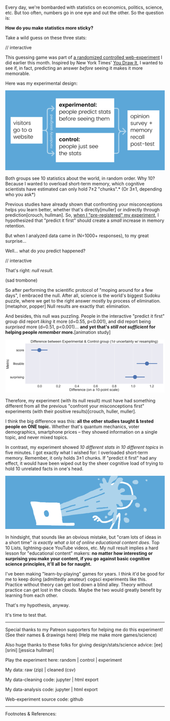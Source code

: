 Every day, we're bombarded with statistics on economics, politics, science, etc. But too often, numbers go in one eye and out the other. So the question is:

**How do you make statistics more sticky?**

Take a wild guess on these three stats:

// interactive

This guessing game was part of [a randomized controlled web-experiment]() I did earlier this month. Inspired by New York Times' [You Draw It](), I wanted to see if, in fact, predicting an answer *before* seeing it makes it more memorable.

Here was my experimental design:

![](design.png)

Both groups see 10 statistics about the world, in random order. Why 10? Because I wanted to overload short-term memory, which cognitive scientists have estimated can only hold 7±2 "chunks".* (Or 3±1, depending who you ask*)

Previous studies have already shown that confronting your misconceptions helps you learn better, whether that's directly[muller] or indirectly through prediction[crouch, hullman]. So, [when I "pre-registered" my experiment](), I hypothesized that "predict it first" should create a *small* increase in memory retention.

But when I analyzed data came in (N=1000+ responses), to my great surprise...

Well... what do *you* predict happened?

// interactive

That's right: *null result.*

(sad trombone)

So after performing the scientific protocol of "moping around for a few days", I embraced the null. After all, science is the world's biggest Sudoku puzzle, where we get to the right answer mostly by process of elimination.[metaphor, popper] Null results are exactly that: elimination.

And besides, this null was puzzling. People in the interactive "predict it first" group did report *liking* it more (d=0.55, p<0.001), and did report being *surprised* more (d=0.51, p<0.001)... **and yet that's *still not sufficient* for helping people *remember* more.**[animation study]

![](metrics.png)

Therefore, my experiment (with its null result) must have had something different from all the previous "confront your misconceptions first" experiments (with their positive results)[crouch, huller, muller].

I think the big difference was this: **all the other studies taught & tested people on ONE topic.** Whether that's quantum mechanics, voter demographics, smartphone prices – they showed information on a single topic, and never mixed topics.

In contrast, my experiment showed *10 different stats in 10 different topics* in five minutes. I got exactly what I wished for: I overloaded short-term memory. Remember, it only holds 3±1 chunks. If "predict it first" had any effect, it would have been wiped out by the sheer cognitive load of trying to hold 10 unrelated facts in one's head.

![](splash.png)

In hindsight, that sounds like an obvious mistake, but "cram lots of ideas in a short time" *is exactly what a lot of online educational content does.* Top 10 Lists, lightning-pace YouTube videos, etc. My null result implies a hard lesson for "educational content" makers: **no matter how interesting or surprising you make your content, if you go against basic cognitive science principles, it'll all be for naught.**

I've been making "learn-by-playing" games for years. I think it'd be good for me to keep doing (admittedly amateur) cogsci experiments like this. Practice without theory can get lost down a blind alley. Theory without practice can get lost in the clouds. Maybe the two would greatly benefit by learning from each other.

That's my hypothesis, anyway.

It's time to test that.

---

Special thanks to my Patreon supporters for helping me do this experiment! (See their names & drawings here) (Help me make more games/science)

Also huge thanks to these folks for giving design/stats/science advice: [ee] [srini] [jessica hullman]

Play the experiment here: random | control | experiment

My data: raw (zip) | cleaned (csv)

My data-cleaning code: jupyter | html export

My data-analysis code: jupyter | html export

Web-experiment source code: github

---

Footnotes & References:
